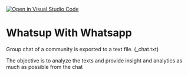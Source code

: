 [![Open in Visual Studio Code](https://classroom.github.com/assets/open-in-vscode-718a45dd9cf7e7f842a935f5ebbe5719a5e09af4491e668f4dbf3b35d5cca122.svg)](https://classroom.github.com/online_ide?assignment_repo_id=12158451&assignment_repo_type=AssignmentRepo)
# Whatsup With Whatsapp
Group chat of a community is exported to a text file.   (_chat.txt) 

The objective is to analyze the texts and provide insight and analytics as much as possible from the chat
